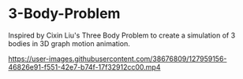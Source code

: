 # 3-Body-Problem
Inspired by Cixin Liu's Three Body Problem to create a simulation of 3 bodies in 3D graph motion animation. 



https://user-images.githubusercontent.com/38676809/127959156-46826e91-f551-42e7-b74f-17f32912cc00.mp4

